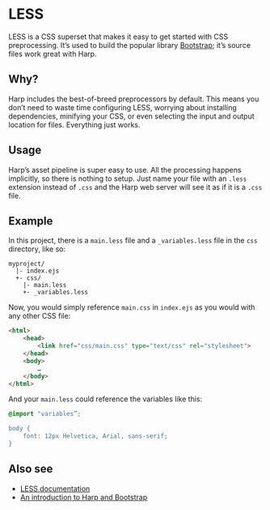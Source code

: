 # LESS

LESS is a CSS superset that makes it easy to get started with CSS preprocessing. It’s used to build the popular library [Bootstrap](http://getbootstrap.com); it’s source files work great with Harp.

## Why?

Harp includes the best-of-breed preprocessors by default. This means you don’t need to waste time configuring LESS, worrying about installing dependencies, minifying your CSS, or even selecting the input and output location for files. Everything just works.

## Usage

Harp’s asset pipeline is super easy to use. All the processing happens implicitly, so there is nothing to setup. Just name your file with an `.less` extension instead of `.css` and the Harp web server will see it as if it is a `.css` file.

## Example

In this project, there is a `main.less` file and a `_variables.less` file in the `css` directory, like so:

```
myproject/
  |- index.ejs
  +- css/
    |- main.less
    +- _variables.less
```

Now, you would simply reference `main.css` in `index.ejs` as you would with any other CSS file:

```html
<html>
	<head>
		<link href="css/main.css" type="text/css" rel="stylesheet">
	</head>
	<body>
		…
	</body>
</html>	
```

And your `main.less` could reference the variables like this:

```scss
@import "variables”;

body {
	font: 12px Helvetica, Arial, sans-serif;
}
```

## Also see

* [LESS documentation](http://lesscss.org/)
* [An introduction to Harp and Bootstrap](https://youtu.be/JWU70PWVVbc?t=7m9s)